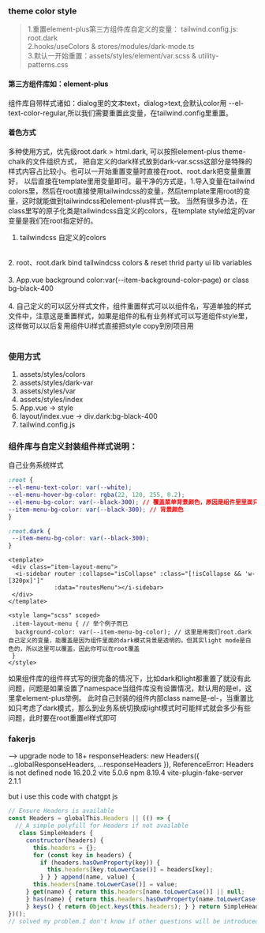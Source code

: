 ### theme color style
> 1.重置element-plus第三方组件库自定义的变量： tailwind.config.js: root.dark <br>
> 2.hooks/useColors & stores/modules/dark-mode.ts <br>
> 3.默认一开始重置：assets/styles/element/var.scss & utility-patterns.css <br>
#### 第三方组件库如：element-plus
组件库自带样式诸如：dialog里的文本text，dialog>text,会默认color用 --el-text-color-regular,所以我们需要重置此变量，在tailwind.config里重置。 <br>


#### 着色方式
多种使用方式，优先级root.dark > html.dark, 可以按照element-plus theme-chalk的文件组织方式，
把自定义的dark样式放到dark-var.scss这部分是特殊的样式内容占比较小。也可以一开始重置变量时直接在root、root.dark把变量重置好，
以后直接在template里用变量即可。最干净的方式是，1.导入变量在tailwind colors里，然后在root直接使用tailwindcss的变量，然后template里用root的变量，这时就能做到tailwindcss和element-plus样式一致。
当然有很多办法，在class里写的原子化类是tailwindcss自定义的colors，在template style给定的var 变量是我们在root指定好的。
1. tailwindcss 自定义的colors <br>
 </br>
2. root、root.dark bind tailwindcss colors & reset thrid party ui lib variables <br>
</br>
3. App.vue background color:var(--item-background-color-page) or class bg-black-400 <br>
<br>
4.  自己定义的可以区分样式文件，组件重置样式可以以组件名，写道单独的样式文件中，注意这是重置样式，如果是组件的私有业务样式可以写道组件style里，这样做可以以后复用组件Ui样式直接把style copy到别项目用  <br>
<br>

### 使用方式
1. assets/styles/colors
2. assets/styles/dark-var
3. assets/styles/var
4. assets/styles/index
5. App.vue -> style
6. layout/index.vue -> div.dark:bg-black-400
7. tailwind.config.js

### 组件库与自定义封装组件样式说明：
自己业务系统样式
```css
:root {
--el-menu-text-color: var(--white);
--el-menu-hover-bg-color: rgba(22, 120, 255, 0.2);
--el-menu-bg-color: var(--black-300); // 覆盖菜单背景颜色，原因是组件里里面只重置了dark模式下的菜单背景为透明色，但是亮色模式下没有重置，light mode是白色的
--item-menu-bg-color: var(--black-300); // 背景颜色
}

:root.dark {
 --item-menu-bg-color: var(--black-300); 
}
```
```vue
<template>
 <div class="item-layout-menu">
  <i-sidebar router :collapse="isCollapse" :class="[!isCollapse && 'w-[320px]']"
             :data="routesMenu"></i-sidebar>
 </div>
</template>

<style lang="scss" scoped>
 .item-layout-menu { // 举个例子而已
  background-color: var(--item-menu-bg-color); // 这里是用我们root.dark自己定义的变量，能覆盖是因为组件里面的dark模式背景是透明的。但其实light mode是白色的，所以这里可以覆盖，因此你可以在root覆盖
 }
</style>
```
如果组件库的组件样式写的很完备的情况下，比如dark和light都重置了就没有此问题，问题是如果设置了namespace当组件库没有设置情况，默认用的是el，这里拿element-plus举例。
此时自己封装的组件内部class name是-el-，当重置比如只考虑了dark模式，那么到业务系统切换成light模式时可能样式就会多少有些问题，此时要在root重置el样式即可

### fakerjs
--> upgrade node to 18+
responseHeaders: new Headers({ ...globalResponseHeaders, ...responseHeaders }), ReferenceError: Headers is not defined
node 16.20.2
vite 5.0.6
npm 8.19.4
vite-plugin-fake-server 2.1.1

but i use this code with chatgpt js 
```js
// Ensure Headers is available 
const Headers = globalThis.Headers || (() => { 
  // A simple polyfill for Headers if not available 
   class SimpleHeaders {
     constructor(headers) {
       this.headers = {}; 
       for (const key in headers) { 
         if (headers.hasOwnProperty(key)) {
           this.headers[key.toLowerCase()] = headers[key];
         } } } append(name, value) { 
       this.headers[name.toLowerCase()] = value;
     } get(name) { return this.headers[name.toLowerCase()] || null;
     } has(name) { return this.headers.hasOwnProperty(name.toLowerCase()); 
     } keys() { return Object.keys(this.headers); } } return SimpleHeaders; 
})();  
// solved my problem.I don't know if other questions will be introduced. If anyone encounters them, they can refer to them.

```
